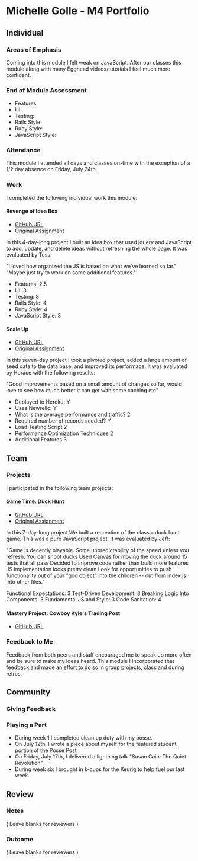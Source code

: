 # Michelle Golle - M4 Portfolio

## Individual

### Areas of Emphasis

Coming into this module I felt weak on JavaScript. After our classes this module along with many Egghead videos/tutorials I feel much more confident.

### End of Module Assessment

* Features:
* UI:
* Testing:
* Rails Style:
* Ruby Style:
* JavaScript Style:

### Attendance

This module I attended all days and classes on-time with the exception of a 1/2 day
absence on Friday, July 24th.

### Work

I completed the following individual work this module:

#### Revenge of Idea Box

* [GitHub URL](https://github.com/michellegolle/idea_box)
* [Original Assignment](https://github.com/JumpstartLab/curriculum/blob/4fdd6da8e2e431beeb77012e271de1eee90d5e07/source/projects/revenge_of_idea_box.markdown)

In this 4-day-long project I built an idea box that used jquery and JavaScript to
add, update, and delete ideas without refreshing the whole page. It was evaluated by Tess:

"I loved how organized the JS is based on what we've learned so far."
"Maybe just try to work on some additional features."

* Features: 2.5
* UI: 3
* Testing: 3
* Rails Style: 4
* Ruby Style: 4
* JavaScript Style: 3

#### Scale Up

* [GitHub URL](https://github.com/michellegolle/scale-up)
* [Original Assignment](https://github.com/JumpstartLab/curriculum/blob/master/source/projects/the_scale_up.markdown)

In this seven-day project I took a pivoted project, added a large amount of seed data to the data base, and improved its performace. It was evaluated by Horace with the following results:

"Good improvements based on a small amount of changes so far, would love to see how much better it can get with some caching etc"

* Deployed to Heroku: Y
* Uses Newrelic: Y
* What is the average performance and traffic? 2
* Required number of records seeded? Y
* Load Testing Script 2
* Performance Optimization Techniques 2
* Additional Features 3


## Team

### Projects
I participated in the following team projects:

#### Game Time: Duck Hunt

* [GitHub URL](https://github.com/michellegolle/duck-hunt)
* [Original Assignment](https://github.com/turingschool/lesson_plans/blob/master/ruby_04-apis_and_scalability/gametime_project.markdown)

In this 7-day-long project We built a recreation of the classic duck hunt game. This was a pure JavaScript project. It was evaluated by Jeff:

"Game is decently playable. Some unpredictability of the speed unless you refresh.
You can shoot ducks
Used Canvas for moving the duck around
15 tests that all pass
Decided to improve code rather than build more features
JS implementation looks pretty clean
Look for opportunities to push functionality out of your "god object" into the children -- out from index.js into other files."

Functional Expectations: 3
Test-Driven Development: 3
Breaking Logic Into Components: 3
Fundamental JS and Style: 3
Code Sanitation: 4

#### Mastery Project: Cowboy Kyle's Trading Post

* [GitHub URL](https://github.com/mihir787/tradingPost)

### Feedback to Me

Feedback from both peers and staff encouraged me to speak up more often and be sure to make my ideas heard. This module I incorporated that feedback and made an effort to do so in group projects, class and during retros.

## Community

### Giving Feedback

### Playing a Part

* During week 1 I completed clean up duty with my posse.
* On July 12th, I wrote a piece about myself for the featured student portion of the Posse Post
* On Friday, July 17th, I delivered a lightning talk "Susan Cain: The Quiet Revolution"
* During week six I brought in k-cups for the Keurig to help fuel our last week.

## Review

### Notes

( Leave blanks for reviewers )

### Outcome

( Leave blanks for reviewers )
